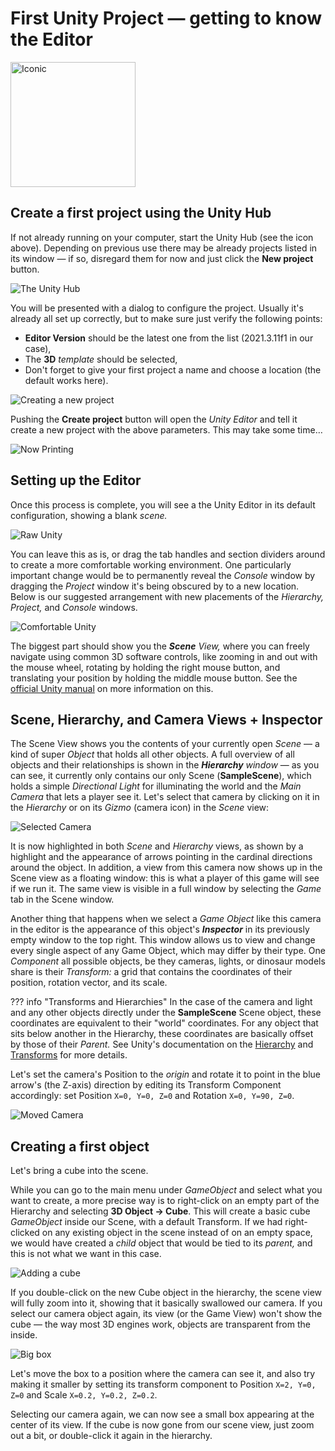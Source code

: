 # First Unity Project — getting to know the Editor

<img src="0-hub-app.png" alt="Iconic" width="200"/>
<!-- ![Unity Hub Desktop Icon](assets/page-1/0-hub-app.png "Iconic") -->

## Create a first project using the Unity Hub

If not already running on your computer, start the Unity Hub (see the icon above). Depending on previous use there may be already projects listed in its window — if so, disregard them for now and just click the __New project__ button.

![The Unity Hub](page-1/0-hub-new.png "The Unity Hub")

You will be presented with a dialog to configure the project. Usually it's already all set up correctly, but to make sure just verify the following points:

+ __Editor Version__ should be the latest one from the list (2021.3.11f1 in our case),
+ The __3D__ *template* should be selected,
+ Don't forget to give your first project a name and choose a location (the default works here).

![Creating a new project](page-1/1-hub-create.png "My first Unity Project")

Pushing the __Create project__ button will open the *Unity Editor* and tell it create a new project with the above parameters. This may take some time…

![Now Printing](page-1/2-wait.png "なうぷりんてぃんぐ")

## Setting up the Editor

Once this process is complete, you will see a the Unity Editor in its default configuration, showing a blank *scene.*

![Raw Unity](page-1/3-raw-unity.png "Blank and raw")

You can leave this as is, or drag the tab handles and section dividers around to create a more comfortable working environment. One particularly important change would be to permanently reveal the *Console* window by dragging the *Project* window it's being obscured by to a new location. Below is our suggested arrangement with new placements of the *Hierarchy,* *Project,* and *Console* windows.

![Comfortable Unity](page-1/4-better-unity.png "That's better.")

The biggest part should show you the *__Scene__ View,* where you can freely navigate using common 3D software controls, like zooming in and out with the mouse wheel, rotating by holding the right mouse button, and translating your position by holding the middle mouse button. See the [official Unity manual](https://docs.unity3d.com/Manual/SceneViewNavigation.html) on more information on this.

## Scene, Hierarchy, and Camera Views + Inspector

The Scene View shows you the contents of your currently open *Scene* — a kind of super *Object* that holds all other objects. A full overview of all objects and their relationships is shown in the *__Hierarchy__ window* — as you can see, it currently only contains our only Scene (__SampleScene__), which holds a simple *Directional Light* for illuminating the world and the *Main Camera* that lets a player see it. Let's select that camera by clicking on it in the *Hierarchy* or on its *Gizmo* (camera icon) in the *Scene* view:

![Selected Camera](page-1/5-select-camera.png "Inspecting the camera")

It is now highlighted in both *Scene* and *Hierarchy* views, as shown by a highlight and the appearance of arrows pointing in the cardinal directions around the object. In addition, a view from this camera now shows up in the Scene view as a floating window: this is what a player of this game will see if we run it. The same view is visible in a full window by selecting the *Game* tab in the Scene window.

Another thing that happens when we select a *Game Object* like this camera in the editor is the appearance of this object's *__Inspector__* in its previously empty window to the top right. This window allows us to view and change every single aspect of any Game Object, which may differ by their type. One *Component* all possible objects, be they cameras, lights, or dinosaur models share is their *Transform:* a grid that contains the coordinates of their position, rotation vector, and its scale.

??? info "Transforms and Hierarchies"
    In the case of the camera and light and any other objects directly under the __SampleScene__ Scene object, these coordinates are equivalent to their "world" coordinates. For any object that sits below another in the Hierarchy, these coordinates are basically offset by those of their *Parent.* See Unity's documentation on the [Hierarchy](https://docs.unity3d.com/Manual/Hierarchy.html) and [Transforms](https://docs.unity3d.com/Manual/class-Transform.html) for more details.

Let's set the camera's Position to the *origin* and rotate it to point in the blue arrow's (the Z-axis) direction by editing its Transform Component accordingly: set Position `X=0, Y=0, Z=0` and Rotation `X=0, Y=90, Z=0`.

![Moved Camera](page-1/6-camera-transform.png "Moved the camera")

## Creating a first object

Let's bring a cube into the scene.

While you can go to the main menu under *GameObject* and select what you want to create, a more precise way is to right-click on an empty part of the Hierarchy and selecting __3D Object → Cube__. This will create a basic cube *GameObject* inside our Scene, with a default Transform. If we had right-clicked on any existing object in the scene instead of on an empty space, we would have created a *child* object that would be tied to its *parent,* and this is not what we want in this case.

![Adding a cube](page-1/7-create-box.png "Basic Box")

If you double-click on the new Cube object in the hierarchy, the scene view will fully zoom into it, showing that it basically swallowed our camera. If you select our camera object again, its view (or the Game View) won't show the cube — the way most 3D engines work, objects are transparent from the inside.

![Big box](page-1/8-big-box.png "Big Box")

Let's move the box to a position where the camera can see it, and also try making it smaller by setting its transform component to Position `X=2, Y=0, Z=0` and Scale `X=0.2, Y=0.2, Z=0.2`.

Selecting our camera again, we can now see a small box appearing at the center of its view. If the cube is now gone from our scene view, just zoom out a bit, or double-click it again in the hierarchy.